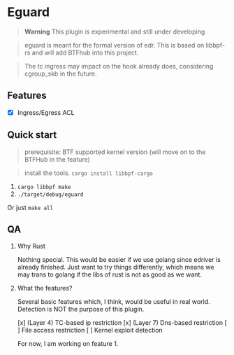 # Eguard

> **Warning**
> This plugin is experimental and still under developing

> eguard is meant for the formal version of edr. This is based on libbpf-rs and will add BTFhub into this project.

> The tc ingress may impact on the hook already does, considering cgroup_skb in the future.

## Features

- [x] Ingress/Egress ACL

## Quick start

> prerequisite: BTF supported kernel version (will move on to the BTFHub in the feature)

> install the tools. `cargo install libbpf-cargo`

1. `cargo libbpf make`
2. `./target/debug/eguard`

Or just `make all`

## QA

1. Why Rust

    Nothing special. This would be easier if we use golang since edriver is already finished. Just want to try things differently, which means we may trans to golang if the libs of rust is not as good as we want.

2. What the features?

    Several basic features which, I think, would be useful in real world. Detection is NOT the purpose of this plugin.

    [x] (Layer 4) TC-based ip restriction
    [x] (Layer 7) Dns-based restriction
    [ ] File access restriction
    [ ] Kernel exploit detection

    For now, I am working on feature 1.